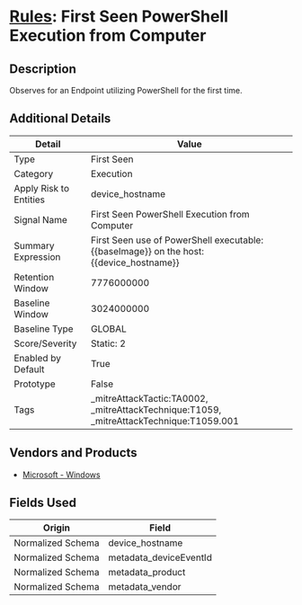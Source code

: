 # [Rules](README.md): First Seen PowerShell Execution from Computer

## Description
Observes for an Endpoint utilizing PowerShell for the first time.

## Additional Details
|Detail|Value|
|----|----|
|Type|First Seen|
|Category|Execution|
|Apply Risk to Entities|device_hostname|
|Signal Name|First Seen PowerShell Execution from Computer|
|Summary Expression|First Seen use of PowerShell executable: {{baseImage}} on the host: {{device_hostname}}|
|Retention Window|7776000000|
|Baseline Window|3024000000|
|Baseline Type|GLOBAL|
|Score/Severity|Static: 2|
|Enabled by Default|True|
|Prototype|False|
|Tags|_mitreAttackTactic:TA0002, _mitreAttackTechnique:T1059, _mitreAttackTechnique:T1059.001|
## Vendors and Products
- [Microsoft - Windows](../products/1ff7546c-cb36-4a24-87f7-89d2cecc5761.md)


## Fields Used

|Origin|Field|
|----|----|
|Normalized Schema|device_hostname|
|Normalized Schema|metadata_deviceEventId|
|Normalized Schema|metadata_product|
|Normalized Schema|metadata_vendor|


